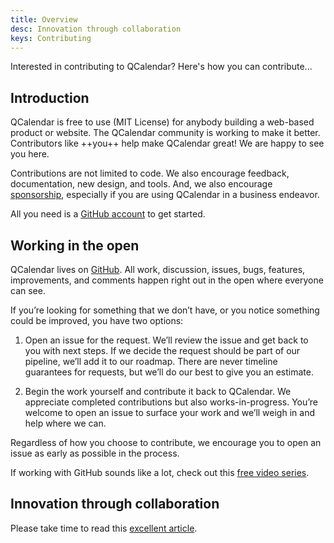 ```yaml
---
title: Overview
desc: Innovation through collaboration
keys: Contributing
---
```


Interested in contributing to QCalendar? Here's how you can contribute...

## Introduction

QCalendar is free to use (MIT License) for anybody building a web-based product or website. The QCalendar community is working to make it better. Contributors like ++you++ help make QCalendar great! We are happy to see you here.

Contributions are not limited to code. We also encourage feedback, documentation, new design, and tools. And, we also encourage [sponsorship](/contributing/sponsor), especially if you are using QCalendar in a business endeavor.

All you need is a [GitHub account](https://github.com/join) to get started.

## Working in the open

QCalendar lives on [GitHub](https://github.com/quasarframework/quasar-ui-qcalendar). All work, discussion, issues, bugs, features, improvements, and comments happen right out in the open where everyone can see.

If you’re looking for something that we don’t have, or you notice something could be improved, you have two options:

1. Open an issue for the request. We’ll review the issue and get back to you with next steps. If we decide the request should be part of our pipeline, we’ll add it to our roadmap. There are never timeline guarantees for requests, but we’ll do our best to give you an estimate.

2. Begin the work yourself and contribute it back to QCalendar. We appreciate completed contributions but also works-in-progress. You’re welcome to open an issue to surface your work and we’ll weigh in and help where we can.

Regardless of how you choose to contribute, we encourage you to open an issue as early as possible in the process.

If working with GitHub sounds like a lot, check out this [free video series](https://app.egghead.io/playlists/how-to-contribute-to-an-open-source-project-on-github).

## Innovation through collaboration

Please take time to read this [excellent article](https://blogs.vmware.com/opensource/2020/12/01/why-companies-contribute-to-open-source/).

